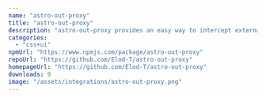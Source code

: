 ```yaml
---
name: "astro-out-proxy"
title: "astro-out-proxy"
description: "astro-out-proxy provides an easy way to intercept external links in an Astro app"
categories:
  - "css+ui"
npmUrl: "https://www.npmjs.com/package/astro-out-proxy"
repoUrl: "https://github.com/Elod-T/astro-out-proxy"
homepageUrl: "https://github.com/Elod-T/astro-out-proxy"
downloads: 9
image: "/assets/integrations/astro-out-proxy.png"
---
```

